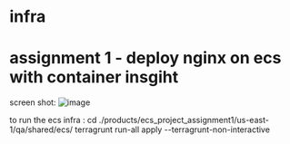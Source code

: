 # infra
# assignment 1 - deploy nginx on ecs with container insgiht 
screen shot:
![image](https://github.com/user-attachments/assets/a946a611-831f-49ec-9f76-fa964ca96d2c)

to run the ecs infra :
    cd ./products/ecs_project_assignment1/us-east-1/qa/shared/ecs/
    terragrunt run-all apply --terragrunt-non-interactive
